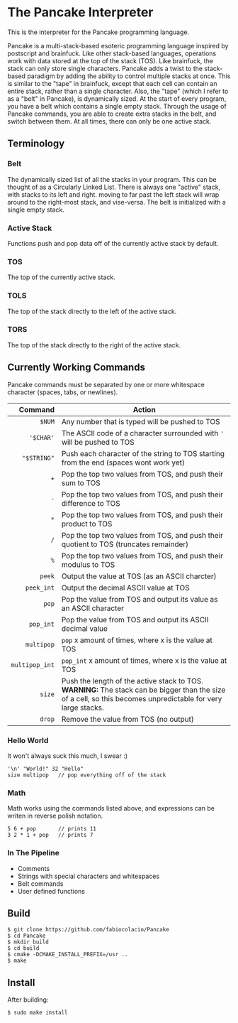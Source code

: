 # The Pancake Interpreter

This is the interpreter for the Pancake programming language.

Pancake is a multi-stack-based esoteric programming language inspired by postscript and brainfuck.
Like other stack-based languages, operations work with data stored at the top of the stack (TOS).
Like brainfuck, the stack can only store single characters.
Pancake adds a twist to the stack-based paradigm by adding the ability to control multiple stacks at once.
This is similar to the "tape" in brainfuck, except that each cell can contain an entire stack,
rather than a single character. Also, the "tape" (which I refer to as a "belt" in Pancake), is
dynamically sized. At the start of every program, you have a belt which contains a single empty stack.
Through the usage of Pancake commands, you are able to create extra stacks in the belt, and switch between
them. At all times, there can only be one active stack.

## Terminology

### Belt

The dynamically sized list of all the stacks in your program.
This can be thought of as a Circularly Linked List. There is always
one "active" stack, with stacks to its left and right. moving to far
past the left stack will wrap around to the right-most stack, and vise-versa.
The belt is initialized with a single empty stack.

### Active Stack

Functions push and pop data off of the currently active stack by default.

### TOS

The top of the currently active stack.

### TOLS

The top of the stack directly to the left of the active stack.

### TORS

The top of the stack directly to the right of the active stack.

## Currently Working Commands

Pancake commands must be separated by one or more whitespace character
(spaces, tabs, or newlines).

Command          | Action
----------------:|---
``$NUM``         | Any number that is typed will be pushed to TOS
``'$CHAR'``      | The ASCII code of a character surrounded with ``'`` will be pushed to TOS
``"$STRING"``    | Push each character of the string to TOS starting from the end (spaces wont work yet)
``+``            | Pop the top two values from TOS, and push their sum to TOS
``-``            | Pop the top two values from TOS, and push their difference to TOS
``*``            | Pop the top two values from TOS, and push their product to TOS
``/``            | Pop the top two values from TOS, and push their quotient to TOS (truncates remainder)
``%``            | Pop the top two values from TOS, and push their modulus to TOS
``peek``         | Output the value at TOS (as an ASCII charcter)
``peek_int``     | Output the decimal ASCII value at TOS
``pop``          | Pop the value from TOS and output its value as an ASCII character
``pop_int``      | Pop the value from TOS and output its ASCII decimal value
``multipop``     | ``pop`` x amount of times, where x is the value at TOS
``multipop_int`` | ``pop_int`` x amount of times, where x is the value at TOS
``size``         | Push the length of the active stack to TOS. **WARNING:** The stack can be bigger than the size of a cell, so this becomes unpredictable for very large stacks.
``drop``         | Remove the value from TOS (no output)

### Hello World

It won't always suck this much, I swear :)

```
'\n' "World!" 32 "Hello"
size multipop   // pop everything off of the stack
```

### Math

Math works using the commands listed above, and expressions
can be writen in reverse polish notation.

```
5 6 + pop       // prints 11
3 2 * 1 + pop   // prints 7
```

### In The Pipeline

- Comments
- Strings with special characters and whitespaces
- Belt commands
- User defined functions

## Build

```
$ git clone https://github.com/fabiocolacio/Pancake
$ cd Pancake
$ mkdir build
$ cd build
$ cmake -DCMAKE_INSTALL_PREFIX=/usr ..
$ make
```

## Install

After building:

```
$ sudo make install
```
